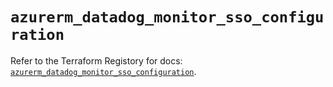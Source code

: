 # `azurerm_datadog_monitor_sso_configuration`

Refer to the Terraform Registory for docs: [`azurerm_datadog_monitor_sso_configuration`](https://registry.terraform.io/providers/hashicorp/azurerm/3.70.0/docs/resources/datadog_monitor_sso_configuration).
